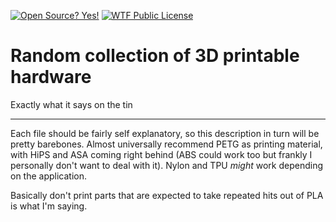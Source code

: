 [![Open Source? Yes!](https://badgen.net/badge/Open%20Source%20%3F/Yes%21/blue?icon=github)](https://github.com/Naereen/badges/)
[![WTF Public License](https://upload.wikimedia.org/wikipedia/commons/0/0a/WTFPL_badge.svg)](http://www.wtfpl.net/)

# Random collection of 3D printable hardware

Exactly what it says on the tin

---

Each file should be fairly self explanatory, so this description in turn will be pretty barebones. Almost universally recommend PETG as printing material, with HiPS and ASA coming right behind (ABS could work too but frankly I personally don't want to deal with it). Nylon and TPU *might* work depending on the application.

Basically don't print parts that are expected to take repeated hits out of PLA is what I'm saying.
